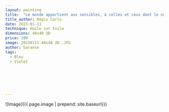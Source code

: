 ```yaml
---
layout: painting
title:  "Le monde appartient aux sensibles, à celles et ceux dont le cœur vibre avec l’humain, la nature et l’invisible."    
title_author: Régis Carlo   
date: 2023-01-11
technique: Huile sur toile
dimensions: 40x40 3D
price: 390
image: 20230111-40x40 3D .JPG
author: Garanse
tags:
  - Bleu
  - Violet
  
  
 
  
  
  
---
```

![Image]({{ page.image | prepend: site.baseurl}})


